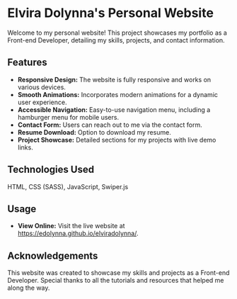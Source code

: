 <!-- Title -->
<h1 align="left">Elvira Dolynna's Personal Website</h1>

<!-- Description -->
<p align="left">Welcome to my personal website! This project showcases my portfolio as a Front-end Developer, detailing my skills, projects, and contact information.</p>

<!-- Features -->
<h2 align="left">Features</h2>
<ul align="left">
  <li><strong>Responsive Design:</strong> The website is fully responsive and works on various devices.</li>
  <li><strong>Smooth Animations:</strong> Incorporates modern animations for a dynamic user experience.</li>
  <li><strong>Accessible Navigation:</strong> Easy-to-use navigation menu, including a hamburger menu for mobile users.</li>
  <li><strong>Contact Form:</strong> Users can reach out to me via the contact form.</li>
  <li><strong>Resume Download:</strong> Option to download my resume.</li>
  <li><strong>Project Showcase:</strong> Detailed sections for my projects with live demo links.</li>
</ul>

<!-- Technologies Used -->
<h2 align="left">Technologies Used</h2>
<p align="left">HTML, CSS (SASS), JavaScript, Swiper.js</p>

<!-- Usage -->
<h2 align="left">Usage</h2>
<ul align="left">
  <li><strong>View Online:</strong> Visit the live website at <a href="https://edolynna.github.io/elviradolynna/">https://edolynna.github.io/elviradolynna/</a>.</li>
</ul>

<!-- Acknowledgements -->
<h2 align="left">Acknowledgements</h2>
<p align="left">This website was created to showcase my skills and projects as a Front-end Developer. Special thanks to all the tutorials and resources that helped me along the way.</p>